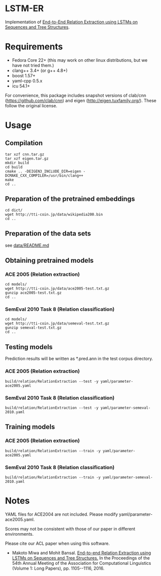 # LSTM-ER

Implementation of [End-to-End Relation Extraction using LSTMs on Sequences and Tree Structures](http:www.aclweb.org/anthology/P/P16/P16-1105.pdf).

# Requirements

* Fedora Core 22+ (this may work on other linux distributions, but we have not tried them.)  
* clang++ 3.4+ (or g++ 4.8+)
* boost 1.57+
* yaml-cpp 0.5.x
* icu 54.1+

For convenience, this package includes snapshot versions of clab/cnn (https://github.com/clab/cnn) and eigen (http://eigen.tuxfamily.org/). These follow the original license.

# Usage

## Compilation

```
tar xzf cnn.tar.gz
tar xzf eigen.tar.gz
mkdir build
cd build
cmake .. -DEIGEN3_INCLUDE_DIR=eigen -DCMAKE_CXX_COMPILER=/usr/bin/clang++
make
cd ..
```

## Preparation of the pretrained embeddings

```
cd dict/
wget http://tti-coin.jp/data/wikipedia200.bin
cd ..
```

## Preparation of the data sets

see [data/README.md](data/README.md)

## Obtaining pretrained models

### ACE 2005 (Relation extraction) 

```
cd models/
wget http://tti-coin.jp/data/ace2005-test.txt.gz
gunzip ace2005-test.txt.gz
cd ..
```

### SemEval 2010 Task 8 (Relation classification)

```
cd models/
wget http://tti-coin.jp/data/semeval-test.txt.gz
gunzip semeval-test.txt.gz
cd ..
```

## Testing models

Prediction results will be written as *.pred.ann in the test corpus directory.

### ACE 2005 (Relation extraction) 

`build/relation/RelationExtraction --test -y yaml/parameter-ace2005.yaml`

### SemEval 2010 Task 8 (Relation classification) 

`build/relation/RelationExtraction --test -y yaml/parameter-semeval-2010.yaml`

## Training models

### ACE 2005 (Relation extraction) 

`build/relation/RelationExtraction --train -y yaml/parameter-ace2005.yaml`

### SemEval 2010 Task 8 (Relation classification) 

`build/relation/RelationExtraction --train -y yaml/parameter-semeval-2010.yaml`

# Notes

YAML files for ACE2004 are not included. Please modify yaml/parameter-ace2005.yaml.

Scores may not be consistent with those of our paper in different environments. 

Please cite our ACL paper when using this software.

* Makoto Miwa and Mohit Bansal. [End-to-end Relation Extraction using LSTMs on Sequences and Tree Structures.](http:www.aclweb.org/anthology/P/P16/P16-1105.pdf) In the Proceedings of the 54th Annual Meeting of the Association for Computational Linguistics (Volume 1: Long Papers), pp. 1105--1116, 2016.
